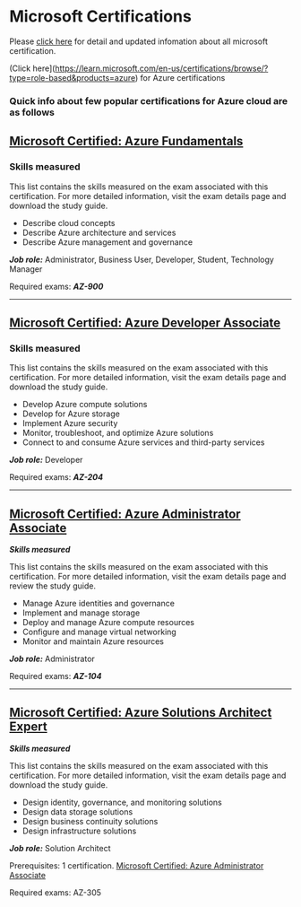 # Microsoft Certifications

Please [click here](https://learn.microsoft.com/en-us/certifications/) for detail and updated infomation about all microsoft certification. 

(Click here](https://learn.microsoft.com/en-us/certifications/browse/?type=role-based&products=azure) for Azure certifications

### Quick info about few popular certifications for Azure cloud are as follows

## [Microsoft Certified: Azure Fundamentals](https://learn.microsoft.com/en-us/certifications/azure-fundamentals/)

### Skills measured
This list contains the skills measured on the exam associated with this certification. For more detailed information, visit the exam details page and download the study guide.
- Describe cloud concepts
- Describe Azure architecture and services
- Describe Azure management and governance

***Job role:*** Administrator, Business User, Developer, Student, Technology Manager

Required exams: ***AZ-900***

----------------------------
## [Microsoft Certified: Azure Developer Associate](https://learn.microsoft.com/en-us/certifications/azure-developer/)

### Skills measured
This list contains the skills measured on the exam associated with this certification. For more detailed information, visit the exam details page and download the study guide.
- Develop Azure compute solutions
- Develop for Azure storage
- Implement Azure security
- Monitor, troubleshoot, and optimize Azure solutions
- Connect to and consume Azure services and third-party services

***Job role:*** Developer

Required exams: ***AZ-204***


----------------------------
## [Microsoft Certified: Azure Administrator Associate](https://learn.microsoft.com/en-us/certifications/azure-administrator/)

***Skills measured***

This list contains the skills measured on the exam associated with this certification. For more detailed information, visit the exam details page and review the study guide.
- Manage Azure identities and governance
- Implement and manage storage
- Deploy and manage Azure compute resources
- Configure and manage virtual networking
- Monitor and maintain Azure resources

***Job role:*** Administrator

Required exams: ***AZ-104***

----------------------------

## [Microsoft Certified: Azure Solutions Architect Expert](https://learn.microsoft.com/en-us/certifications/azure-solutions-architect/)

***Skills measured***

This list contains the skills measured on the exam associated with this certification. For more detailed information, visit the exam details page and download the study guide.
- Design identity, governance, and monitoring solutions
- Design data storage solutions
- Design business continuity solutions
- Design infrastructure solutions

***Job role:*** Solution Architect

Prerequisites: 1 certification. [Microsoft Certified: Azure Administrator Associate](https://learn.microsoft.com/en-us/certifications/azure-administrator/)

Required exams: AZ-305
